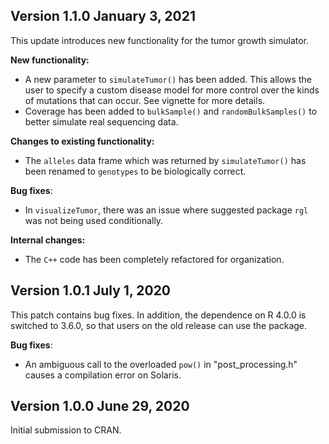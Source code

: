 ## Version 1.1.0 January 3, 2021 

This update introduces new functionality for the tumor growth simulator. 

**New functionality:**

  * A new parameter to `simulateTumor()` has been added. This allows the user to specify a custom disease model for more control over the kinds of mutations that can occur. See vignette for more details. 
  * Coverage has been added to `bulkSample()` and `randomBulkSamples()` to better simulate real sequencing data.

**Changes to existing functionality:**

  * The `alleles` data frame which was returned by `simulateTumor()` has been renamed to `genotypes` to be biologically correct. 

**Bug fixes**:

  * In `visualizeTumor`, there was an issue where suggested package `rgl` was not being used conditionally. 
  
**Internal changes:**

 * The `C++` code has been completely refactored for organization. 

## Version 1.0.1 July 1, 2020 

This patch contains bug fixes. In addition, the dependence on R 4.0.0 is switched to 3.6.0, so that users on the old release can use the package.

**Bug fixes**:

  * An ambiguous call to the overloaded `pow()` in "post_processing.h" causes a compilation error on Solaris. 

## Version 1.0.0 June 29, 2020

Initial submission to CRAN. 
